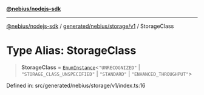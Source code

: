 [**@nebius/nodejs-sdk**](../../../../../README.md)

---

[@nebius/nodejs-sdk](../../../../../README.md) / [generated/nebius/storage/v1](../README.md) / StorageClass

# Type Alias: StorageClass

> **StorageClass** = [`EnumInstance`](../../../../../runtime/protos/enum/type-aliases/EnumInstance.md)\<`"UNRECOGNIZED"` \| `"STORAGE_CLASS_UNSPECIFIED"` \| `"STANDARD"` \| `"ENHANCED_THROUGHPUT"`\>

Defined in: src/generated/nebius/storage/v1/index.ts:16

